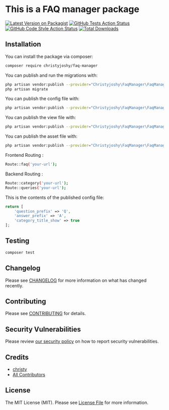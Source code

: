 # This is a FAQ manager package

[![Latest Version on Packagist](https://img.shields.io/packagist/v/christyjoshy/faq-manager.svg?style=flat-square)](https://packagist.org/packages/christyjoshy/faq-manager)
[![GitHub Tests Action Status](https://img.shields.io/github/workflow/status/christyjoshy/faq-manager/run-tests?label=tests)](https://github.com/christyjoshy/faq-manager/actions?query=workflow%3Arun-tests+branch%3Amain)
[![GitHub Code Style Action Status](https://img.shields.io/github/workflow/status/christyjoshy/faq-manager/Check%20&%20fix%20styling?label=code%20style)](https://github.com/christyjoshy/faq-manager/actions?query=workflow%3A"Check+%26+fix+styling"+branch%3Amain)
[![Total Downloads](https://img.shields.io/packagist/dt/christyjoshy/faq-manager.svg?style=flat-square)](https://packagist.org/packages/christyjoshy/faq-manager)

## Installation

You can install the package via composer:

```bash
composer require christyjoshy/faq-manager
```

You can publish and run the migrations with:

```bash
php artisan vendor:publish --provider="Christyjoshy\FaqManager\FaqManagerServiceProvider" --tag="faq-manager-migrations"
php artisan migrate
```

You can publish the config file with:
```bash
php artisan vendor:publish --provider="Christyjoshy\FaqManager\FaqManagerServiceProvider" --tag="faq-manager-config"
```

You can publish the view file with:
```bash
php artisan vendor:publish --provider="Christyjoshy\FaqManager\FaqManagerServiceProvider" --tag="faq-manager-views"
```

You can publish the asset file with:
```bash
php artisan vendor:publish --provider="Christyjoshy\FaqManager\FaqManagerServiceProvider" --tag="faq-manager-assets"
```

Frontend Routing :
```bash
Route::faq('your-url');
```
Backend Routing :
```bash
Route::category('your-url');
Route::queries('your-url');
```

This is the contents of the published config file:

```php
return [
    'question_prefix' => 'Q',
    'answer_prefix' => 'A',
    'category_title_show' => true
];
```

## Testing

```bash
composer test
```

## Changelog

Please see [CHANGELOG](CHANGELOG.md) for more information on what has changed recently.

## Contributing

Please see [CONTRIBUTING](.github/CONTRIBUTING.md) for details.

## Security Vulnerabilities

Please review [our security policy](../../security/policy) on how to report security vulnerabilities.

## Credits

- [christy](https://github.com/christyjoshy)
- [All Contributors](../../contributors)

## License

The MIT License (MIT). Please see [License File](LICENSE.md) for more information.
